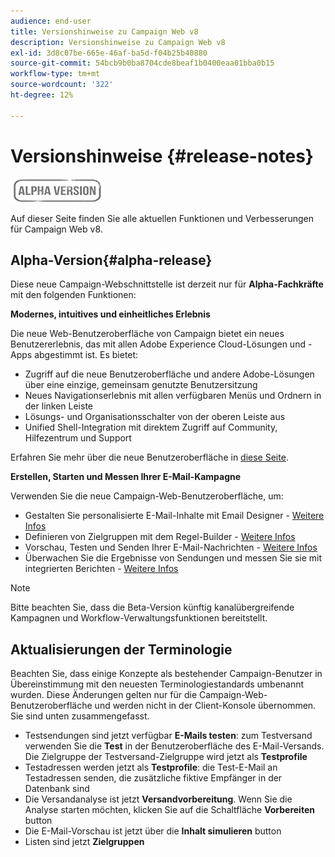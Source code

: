 ```yaml
---
audience: end-user
title: Versionshinweise zu Campaign Web v8
description: Versionshinweise zu Campaign Web v8
exl-id: 3d8c07be-665e-46af-ba5d-f04b25b40880
source-git-commit: 54bcb9b0ba8704cde8beaf1b0400eaa01bba0b15
workflow-type: tm+mt
source-wordcount: '322'
ht-degree: 12%

---
```


# Versionshinweise  {#release-notes}

![](../assets/do-not-localize/badge.png)

Auf dieser Seite finden Sie alle aktuellen Funktionen und Verbesserungen für Campaign Web v8.

## Alpha-Version{#alpha-release}

Diese neue Campaign-Webschnittstelle ist derzeit nur für **Alpha-Fachkräfte** mit den folgenden Funktionen:

**Modernes, intuitives und einheitliches Erlebnis**

Die neue Web-Benutzeroberfläche von Campaign bietet ein neues Benutzererlebnis, das mit allen Adobe Experience Cloud-Lösungen und -Apps abgestimmt ist. Es bietet:

* Zugriff auf die neue Benutzeroberfläche und andere Adobe-Lösungen über eine einzige, gemeinsam genutzte Benutzersitzung
* Neues Navigationserlebnis mit allen verfügbaren Menüs und Ordnern in der linken Leiste
* Lösungs- und Organisationsschalter von der oberen Leiste aus
* Unified Shell-Integration mit direktem Zugriff auf Community, Hilfezentrum und Support
<!--
No search and pulse notifications in Alpha
-->

Erfahren Sie mehr über die neue Benutzeroberfläche in [diese Seite](../get-started/user-interface.md).

**Erstellen, Starten und Messen Ihrer E-Mail-Kampagne**

Verwenden Sie die neue Campaign-Web-Benutzeroberfläche, um:

* Gestalten Sie personalisierte E-Mail-Inhalte mit Email Designer - [Weitere Infos](../content/edit-content.md)
* Definieren von Zielgruppen mit dem Regel-Builder - [Weitere Infos](../audience/about-audiences.md)
* Vorschau, Testen und Senden Ihrer E-Mail-Nachrichten - [Weitere Infos](../monitor/prepare-send.md)
* Überwachen Sie die Ergebnisse von Sendungen und messen Sie sie mit integrierten Berichten - [Weitere Infos](../reporting/reports.md)

<!--
add info somewhere to remind users that
* they still have access to their console (+ link to v8 console doc)
* they keep their existing data (example: will be able to use their existing delivery templates to create deliveries)
-->

>[!NOTE]
>
>Bitte beachten Sie, dass die Beta-Version künftig kanalübergreifende Kampagnen und Workflow-Verwaltungsfunktionen bereitstellt.

## Aktualisierungen der Terminologie

Beachten Sie, dass einige Konzepte als bestehender Campaign-Benutzer in Übereinstimmung mit den neuesten Terminologiestandards umbenannt wurden. Diese Änderungen gelten nur für die Campaign-Web-Benutzeroberfläche und werden nicht in der Client-Konsole übernommen. Sie sind unten zusammengefasst.

* Testsendungen sind jetzt verfügbar **E-Mails testen**: zum Testversand verwenden Sie die **Test** in der Benutzeroberfläche des E-Mail-Versands. Die Zielgruppe der Testversand-Zielgruppe wird jetzt als **Testprofile**
* Testadressen werden jetzt als **Testprofile**: die Test-E-Mail an Testadressen senden, die zusätzliche fiktive Empfänger in der Datenbank sind
* Die Versandanalyse ist jetzt **Versandvorbereitung**. Wenn Sie die Analyse starten möchten, klicken Sie auf die Schaltfläche **Vorbereiten** button
* Die E-Mail-Vorschau ist jetzt über die **Inhalt simulieren** button
* Listen sind jetzt **Zielgruppen**
